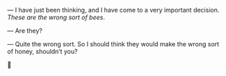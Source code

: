 — I have just been thinking, and I have come to a very important decision. _These are the wrong sort of bees_.

— Are they?

— Quite the wrong sort. So I should think they would make the wrong sort of honey, shouldn’t you?

🍯
